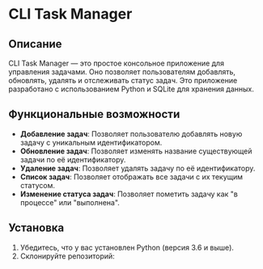 # CLI Task Manager

## Описание

CLI Task Manager — это простое консольное приложение для управления задачами. Оно позволяет пользователям добавлять, обновлять, удалять и отслеживать статус задач. Это приложение разработано с использованием Python и SQLite для хранения данных.

## Функциональные возможности

- **Добавление задач**: Позволяет пользователю добавлять новую задачу с уникальным идентификатором.
- **Обновление задач**: Позволяет изменять название существующей задачи по её идентификатору.
- **Удаление задач**: Позволяет удалять задачу по её идентификатору.
- **Список задач**: Позволяет отображать все задачи с их текущим статусом.
- **Изменение статуса задач**: Позволяет пометить задачу как "в процессе" или "выполнена".

## Установка

1. Убедитесь, что у вас установлен Python (версия 3.6 и выше).
2. Склонируйте репозиторий:

   

